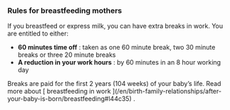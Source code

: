 ###  Rules for breastfeeding mothers

If you breastfeed or express milk, you can have extra breaks in work. You are
entitled to either:

  * **60 minutes time off** : taken as one 60 minute break, two 30 minute breaks or three 20 minute breaks 
  * **A reduction in your work hours** : by 60 minutes in an 8 hour working day 

Breaks are paid for the first 2 years (104 weeks) of your baby’s life. Read
more about [ breastfeeding in work ](/en/birth-family-relationships/after-
your-baby-is-born/breastfeeding#l44c35) .

